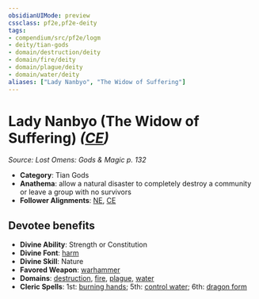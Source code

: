 ```yaml
---
obsidianUIMode: preview
cssclass: pf2e,pf2e-deity
tags:
- compendium/src/pf2e/logm
- deity/tian-gods
- domain/destruction/deity
- domain/fire/deity
- domain/plague/deity
- domain/water/deity
aliases: ["Lady Nanbyo", "The Widow of Suffering"]
---
```

# Lady Nanbyo (The Widow of Suffering) *([CE](../../../rules/traits/chaotic-evil-b1.md))*  
*Source: Lost Omens: Gods & Magic p. 132*  

- **Category**: Tian Gods
- **Anathema**: allow a natural disaster to completely destroy a community or leave a group with no survivors
- **Follower Alignments**: [NE](../../../rules/traits/neutral-evil-b1.md), [CE](../../../rules/traits/chaotic-evil-b1.md)

## Devotee benefits

- **Divine Ability**: Strength or Constitution
- **Divine Font**: [harm](../../spells/harm.md)
- **Divine Skill**: Nature
- **Favored Weapon**: [warhammer](../../equipment/items/warhammer.md)
- **Domains**: [destruction](../domains.md#Destruction), [fire](../domains.md#Fire), [plague](../domains.md#Plague), [water](../domains.md#Water)
- **Cleric Spells**: 1st: [burning hands](../../spells/burning-hands.md); 5th: [control water](../../spells/control-water.md); 6th: [dragon form](../../spells/dragon-form.md)